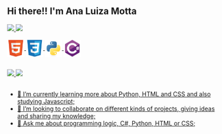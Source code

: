 ## Hi there!! I'm Ana Luiza Motta
 
<div>
 <a href="https://github.com/AnaMotta223">
 <img height="180cm" src="https://github-readme-stats.vercel.app/api?username=AnaMotta223&show_icons=true&theme=tokyonight&include_all-commits=true&count_private=true"/>
 <img height="180cm" src="https://github-readme-stats.vercel.app/api/top-langs/?username=AnaMotta223&layout=compact&langs_count=16&theme=tokyonight"/>
</div>

<div style="display: inline_block"><br>
  <img align="center" alt="Ana-HTML" height="40" width="40" src="https://raw.githubusercontent.com/devicons/devicon/master/icons/html5/html5-original.svg">
  <img align="center" alt="Ana-CSS" height="40" width="40" src="https://raw.githubusercontent.com/devicons/devicon/master/icons/css3/css3-original.svg">
  <img align="center" alt="Ana-Python" height="40" width="40" src="https://raw.githubusercontent.com/devicons/devicon/master/icons/python/python-original.svg">
  <img align="center" alt="Ana-Csharp" height="40" width="40" src="https://raw.githubusercontent.com/devicons/devicon/master/icons/csharp/csharp-original.svg">
</div>

##

<div>
 <img src="https://img.shields.io/badge/Gmail-D14836?style=for-the-badge&logo=gmail&logoColor=white">
 <img src="https://img.shields.io/badge/LinkedIn-0077B5?style=for-the-badge&logo=linkedin&logoColor=white"> 
</div>

##

- 🌱 I’m currently learning more about Python, HTML and CSS and also studying Javascript;
- 👯 I’m looking to collaborate on different kinds of projects, giving ideas and sharing my knowledge;
- 💬 Ask me about programming logic, C#, Python, HTML or CSS;
 
##


